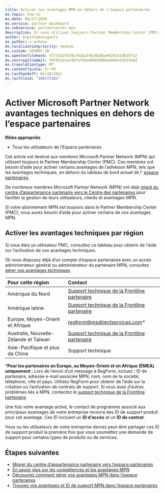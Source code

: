 ```yaml
---
title: Activez les avantages MPN en dehors de l’espace partenaires
ms.topic: how-to
ms.date: 08/27/2020
ms.service: partner-dashboard
ms.subservice: partnercenter-mpn
description: Si vous utilisez toujours Partner Membership Center (PMC), Découvrez qui contacter pour vous aider à activer vos avantages de support technique MPN et vous fournir des ID de support.
author: ArpithaKanuganti
ms.author: v-arkanu
ms.localizationpriority: medium
ms.custom: SEOMAY.20
ms.openlocfilehash: 5773432f829a701baf4b36bdbae026241d0357a2
ms.sourcegitcommit: f8fd51e1acdbfafdde86d6490bade66c63033ebd
ms.translationtype: MT
ms.contentlocale: fr-FR
ms.lasthandoff: 04/28/2021
ms.locfileid: "108172181"
---
```

# <a name="activate-microsoft-partner-network-technical-benefits-outside-of-partner-center"></a>Activer Microsoft Partner Network avantages techniques en dehors de l’espace partenaires


**Rôles appropriés**

- Tous les utilisateurs de l’Espace partenaires

Cet article est destiné aux membres Microsoft Partner Network (MPN) qui utilisent toujours le Partner Membership Center (PMC). Ces membres ont besoin d’aide pour activer certains avantages de l’adhésion MPN, tels que les avantages techniques, en dehors du tableau de bord actuel de l' [espace partenaires](https://partner.microsoft.com/dashboard).

De nombreux membres Microsoft Partner Network (MPN) ont déjà [migré du centre d’appartenance partenaire vers le Centre des partenaires](prepare-pmc-pc-migration.md) pour faciliter la gestion de leurs utilisateurs, clients et avantages MPN.

Si votre abonnement MPN est toujours dans le Partner Membership Center (PMC), vous aurez besoin d’aide pour activer certains de vos avantages MPN.

## <a name="activate-technical-benefits-by-region"></a>Activer les avantages techniques par région

Si vous êtes un utilisateur PMC, consultez ce tableau pour obtenir de l’aide sur l’activation de vos avantages techniques.

(Si vous disposez déjà d’un compte d’espace partenaires avec un accès administrateur général ou administrateur du partenaire MPN, consultez [gérer vos avantages techniques](https://docs.microsoft.com/partner-center/manage-your-partner-network-benefits#manage-technical-benefits)

|Pour cette région  | Contact |
|:--------|:------------|
|Amérique du Nord  | [Support technique de la Frontline partenaire](https://partner.microsoft.com/support?issueid=300-0042)  |
|Amérique latine  | [Support technique de la Frontline partenaire](https://partner.microsoft.com/support?issueid=300-0042)  |
|Europe, Moyen-Orient et Afrique  | [regform@msdirectservices.com](mailto:regform@msdirectservices.com)*  |
|Australie, Nouvelle-Zélande et Taïwan  | [Support technique de la Frontline partenaire](https://partner.microsoft.com/support?issueid=300-0042)  |
|Asie-Pacifique et plus de Chine  | Support technique  |

\***Pour les partenaires en Europe, au Moyen-Orient et en Afrique (EMEA) uniquement :** Lors de l’envoi d’un message à RegForm, incluez : ID de partenaire, adresse e-mail associée MPN, nom, nom de la société, téléphone, ville et pays. Utilisez RegForm pour obtenir de l’aide sur la création ou l’activation de contrats de support. Si vous avez d’autres problèmes liés à MPN, contactez le [support technique de la Frontline partenaire](https://partner.microsoft.com/support?issueid=300-0042).

Une fois votre avantage activé, le contact de programme associé aux principaux avantages de votre entreprise recevra des ID de support produit pour cet avantage. Ces ID incluent un **ID d’accès** et un **ID de contrat**. 

Vous ou les utilisateurs de votre entreprise devrez peut-être partager ces ID de support produit la première fois que vous soumettez une demande de support pour certains types de produits ou de services.

## <a name="next-steps"></a>Étapes suivantes

- [Migrer du centre d’appartenance partenaire vers l’espace partenaires](prepare-pmc-pc-migration.md)
- [En savoir plus sur les compétences et les avantages MPN](learn-about-competencies.md)
- [Découvrez comment gérer vos avantages MPN dans l’espace partenaires](manage-your-partner-network-benefits.md)
- [Trouvez vos avantages et ID de support MPN dans l’espace partenaires](mpn-find-benefits.md)
